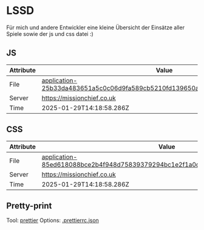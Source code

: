 # LSSD

Für mich und andere Entwickler eine kleine Übersicht der Einsätze aller Spiele sowie der js und css datei :)

<!-- automated -->

## JS

| Attribute | Value                                                                                                                                                                                                |
| --------- | ---------------------------------------------------------------------------------------------------------------------------------------------------------------------------------------------------- |
| File      | [application-25b33da483651a5c0c06d9fa589cb5210fd139650ac5d74df20c808904ebec1c.js](https://missionchief.co.uk/assets/application-25b33da483651a5c0c06d9fa589cb5210fd139650ac5d74df20c808904ebec1c.js) |
| Server    | https://missionchief.co.uk                                                                                                                                                                           |
| Time      | 2025-01-29T14:18:58.286Z                                                                                                                                                                             |

## CSS

| Attribute | Value                                                                                                                                                                                                  |
| --------- | ------------------------------------------------------------------------------------------------------------------------------------------------------------------------------------------------------ |
| File      | [application-85ed618088bce2b4f948d75839379294bc1e2f1a0d86efc6029c7f85dc3403db.css](https://missionchief.co.uk/assets/application-85ed618088bce2b4f948d75839379294bc1e2f1a0d86efc6029c7f85dc3403db.css) |
| Server    | https://missionchief.co.uk                                                                                                                                                                             |
| Time      | 2025-01-29T14:18:58.286Z                                                                                                                                                                               |

## Pretty-print

Tool: [prettier](https://prettier.io)
Options: [.prettierrc.json](./.prettierrc.json)

<!-- /automated -->
